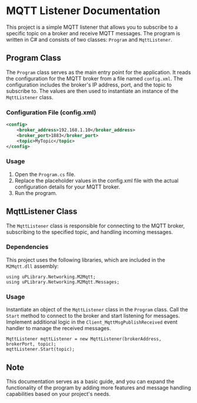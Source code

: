 ﻿# MQTT Listener Documentation

This project is a simple MQTT listener that allows you to subscribe to a specific topic on a broker and receive MQTT messages. The program is written in C# and consists of two classes: `Program` and `MqttListener`.

## Program Class

The `Program` class serves as the main entry point for the application. It reads the configuration for the MQTT broker from a file named `config.xml`. The configuration includes the broker's IP address, port, and the topic to subscribe to. The values are then used to instantiate an instance of the `MqttListener` class.

### Configuration File (config.xml)

```xml
<config>
    <broker_address>192.168.1.10</broker_address>
    <broker_port>1883</broker_port>
    <topic>MyTopic</topic>
</config>
```

### Usage
1. Open the `Program.cs` file.
2. Replace the placeholder values in the config.xml file with the actual configuration details for your MQTT broker. 
3. Run the program.

## MqttListener Class
The `MqttListener` class is responsible for connecting to the MQTT broker, subscribing to the specified topic, and handling incoming messages.

### Dependencies 

This project uses the following libraries, which are included in the `M2Mqtt.dll` assembly:

```
using uPLibrary.Networking.M2Mqtt;
using uPLibrary.Networking.M2Mqtt.Messages;
```

### Usage

Instantiate an object of the `MqttListener` class in the `Program` class.
Call the `Start` method to connect to the broker and start listening for messages.
Implement additional logic in the `Client_MqttMsgPublishReceived` event handler to manage the received messages.

```
MqttListener mqttListener = new MqttListener(brokerAddress, brokerPort, topic);
mqttListener.Start(topic);
```

## Note

This documentation serves as a basic guide, and you can expand the functionality of the program by adding more features and message handling capabilities based on your project's needs.
